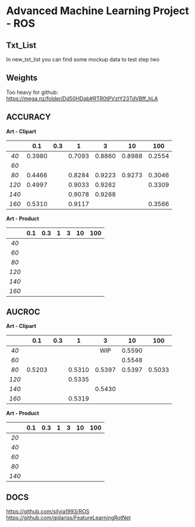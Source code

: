 # Advanced Machine Learning Project - ROS

## Txt_List

In new_txt_list you can find some mockup data to test step two

## Weights

Too heavy for github: https://mega.nz/folder/Dd50HDqb#RTR0tPVztY23TdVBff_hLA

## ACCURACY

**Art - Clipart**

|       | 0.1    | 0.3 | 1      | 3      | 10     | 100    |
|:-----:|:------:|:---:|:------:|:------:|:------:|:------:|
| *40*  | 0.3980 |     | 0.7093 | 0.8860 | 0.8988 | 0.2554 |
| *60*  |        |     |        |        |        |        |
| *80*  | 0.4466 |     | 0.8284 | 0.9223 | 0.9273 | 0.3046 |
| *120* | 0.4997 |     | 0.9033 | 0.9262 |        | 0.3309 |
| *140* |        |     | 0.9078 | 0.9268 |        |        |
| *160* | 0.5310 |     | 0.9117 |        |        | 0.3566 |

**Art - Product**

|       | 0.1 | 0.3 | 1   | 3   | 10  | 100 |
|:-----:|:---:|:---:|:---:|:---:|:---:|:---:|
| *40*  |     |     |     |     |     |     |
| *60*  |     |     |     |     |     |     |
| *80*  |     |     |     |     |     |     |
| *120* |     |     |     |     |     |     |
| *140* |     |     |     |     |     |     |
| *160* |     |     |     |     |     |     |

## AUCROC

**Art - Clipart**

|       | 0.1    | 0.3 | 1      | 3      | 10     | 100    |
|:-----:|:------:|:---:|:------:|:------:|:------:|:------:|
| *40*  |        |     |        | WIP    | 0.5590 |        |
| *60*  |        |     |        |        | 0.5548 |        |
| *80*  | 0.5203 |     | 0.5310 | 0.5397 | 0.5397 | 0.5033 |
| *120* |        |     | 0.5335 |        |        |        |
| *140* |        |     |        | 0.5430 |        |        |
| *160* |        |     | 0.5319 |        |        |        |

**Art - Product**

|       | 0.1 | 0.3 | 1   | 3   | 10  | 100 |
|:-----:|:---:|:---:|:---:|:---:|:---:|:---:|
| *20*  |     |     |     |     |     |     |
| *40*  |     |     |     |     |     |     |
| *60*  |     |     |     |     |     |     |
| *80*  |     |     |     |     |     |     |
| *140* |     |     |     |     |     |     |

## DOCS

https://github.com/silvia1993/ROS
https://github.com/gidariss/FeatureLearningRotNet
